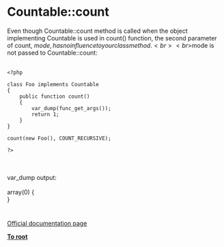 # Countable::count



Even though Countable::count method is called when the object implementing Countable is used in count() function, the second parameter of count, $mode, has no influence to your class method. <br><br>$mode is not passed to  Countable::count:<br><br>

```
<?php

class Foo implements Countable
{
    public function count()
    {
        var_dump(func_get_args());
        return 1;
    }
}

count(new Foo(), COUNT_RECURSIVE);

?>
```
<br><br>var_dump output:<br><br>array(0) {<br>}  

#

[Official documentation page](https://www.php.net/manual/en/countable.count.php)

**[To root](/README.md)**
